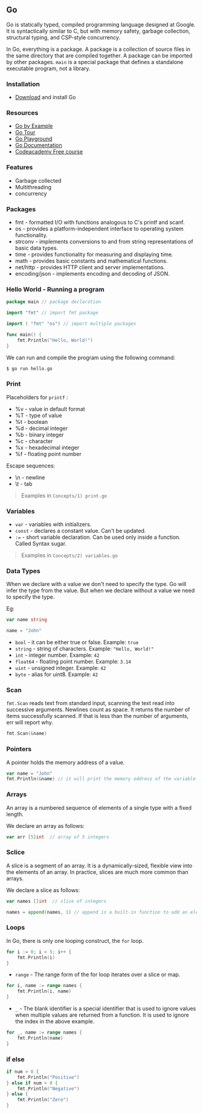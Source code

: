 ## Go

Go is statically typed, compiled programming language designed at Google. It is syntactically similar to C, but with memory safety, garbage collection, structural typing, and CSP-style concurrency.

In Go, everything is a package. A package is a collection of source files in the same directory that are compiled together. A package can be imported by other packages. `main` is a special package that defines a standalone executable program, not a library. 

### Installation

- [Download](https://golang.org/dl/) and install Go

### Resources

- [Go by Example](https://gobyexample.com/)
- [Go Tour](https://tour.golang.org/welcome/1)
- [Go Playground](https://play.golang.org/)
- [Go Documentation](https://golang.org/doc/)
- [Codeacademy Free course](https://www.codecademy.com/learn/learn-go)

### Features

- Garbage collected
- Multithreading
- concurrency

### Packages

- fmt - formatted I/O with functions analogous to C's printf and scanf.
- os - provides a platform-independent interface to operating system functionality.
- strconv - implements conversions to and from string representations of basic data types.
- time - provides functionality for measuring and displaying time.
- math - provides basic constants and mathematical functions.
- net/http - provides HTTP client and server implementations.
- encoding/json - implements encoding and decoding of JSON.

### Hello World - Running a program

```go
package main // package declaration

import "fmt" // import fmt package

import ( "fmt" "os") // import multiple packages

func main() {
    fmt.Println("Hello, World!")
}
```

We can run and compile the program using the following command:

```bash
$ go run hello.go
```

### Print 

Placeholders for `printf` : 

- %v - value in default format
- %T - type of value
- %t - boolean
- %d - decimal integer
- %b - binary integer
- %c - character
- %x - hexadecimal integer
- %f - floating point number

Escape sequences:

- \n - newline
- \t - tab

> Examples in `Concepts/1) print.go`

### Variables

- `var` - variables with initializers.
- `const` - declares a constant value. Can't be updated.
- `:=` - short variable declaration. Can be used only inside a function. Called Syntax sugar.


> Examples in `Concepts/2) variables.go`

### Data Types

When we declare with a value we don't need to specify the type. Go will infer the type from the value. But when we declare without a value we need to specify the type.

Eg: 

```go
var name string

name = "John"
```

- `bool` - it can be either true or false. Example: `true`
- `string` - string of characters. Example: `"Hello, World!"`
- `int` - integer number. Example: `42`
- `float64` - floating point number. Example: `3.14`
- `uint` - unsigned integer. Example: `42`
- `byte` - alias for uint8. Example: `42`

### Scan

`fmt.Scan` reads text from standard input, scanning the text read into successive arguments. Newlines count as space. It returns the number of items successfully scanned. If that is less than the number of arguments, err will report why.

```go
fmt.Scan(&name)
```

### Pointers

A pointer holds the memory address of a value.

```go
var name = "John"
fmt.Println(&name) // it will print the memory address of the variable name
```

### Arrays

An array is a numbered sequence of elements of a single type with a fixed length.

We declare an array as follows:
```go
var arr [5]int  // array of 5 integers
```

### Sclice

A slice is a segment of an array. It is a dynamically-sized, flexible view into the elements of an array. In practice, slices are much more common than arrays.

We declare a slice as follows:

```go
var names []int  // slice of integers

names = append(names, 1) // append is a built-in function to add an element to the slice

```

### Loops

In Go, there is only one looping construct, the `for` loop.

```go
for i := 0; i < 5; i++ {
    fmt.Println(i)
}
```

- `range` - The range form of the for loop iterates over a slice or map.

```go
for i, name := range names {
    fmt.Println(i, name)
}
```

- `_` - The blank identifier is a special identifier that is used to ignore values when multiple values are returned from a function. It is used to ignore the index in the above example.

```go
for _, name := range names {
    fmt.Println(name)
}
``` 

### if else



```go
if num > 0 {
    fmt.Println("Positive")
} else if num < 0 {
    fmt.Println("Negative")
} else {
    fmt.Println("Zero")
}
```
